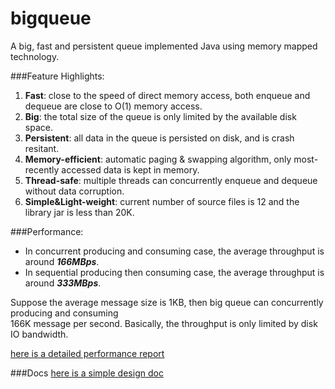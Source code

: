 bigqueue
========

A big, fast and persistent queue implemented Java using memory mapped technology.

###Feature Highlights:  
1. **Fast**: close to the speed of direct memory access, both enqueue and dequeue are close to O(1) memory access.  
2. **Big**: the total size of the queue is only limited by the available disk space.  
3. **Persistent**: all data in the queue is persisted on disk, and is crash resitant.  
4. **Memory-efficient**: automatic paging & swapping algorithm, only most-recently accessed data is kept in memory.  
5. **Thread-safe**: multiple threads can concurrently enqueue and dequeue without data corruption.  
6. **Simple&Light-weight**: current number of source files is 12 and the library jar is less than 20K.

###Performance:
* In concurrent producing and consuming case, the average throughput is around ***166MBps***.
* In sequential producing then consuming case, the average throughput is around ***333MBps***.

Suppose the average message size is 1KB, then big queue can concurrently producing and consuming  
166K message per second. Basically, the throughput is only limited by disk IO bandwidth.

[here is a detailed performance report](https://github.com/bulldog2011/bigqueue/wiki/Performance-Test-Report)


###Docs
[here is a simple design doc](http://bulldog2011.github.com/blog/2013/01/23/big-queue-design/)